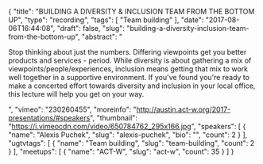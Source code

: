 {
  "title": "BUILDING A DIVERSITY & INCLUSION TEAM FROM THE BOTTOM UP",
  "type": "recording",
  "tags": [
    "Team building"
  ],
  "date": "2017-08-06T16:44:08",
  "draft": false,
  "slug": "building-a-diversity-inclusion-team-from-the-bottom-up",
  "abstract": "<p>Stop thinking about just the numbers. Differing viewpoints get you better products and services - period. While diversity is about gathering a mix of viewpoints/people/experiences, inclusion means getting that mix to work well together in a supportive environment. If you've found you're ready to make a concerted effort towards diversity and inclusion in your local office, this lecture will help you get on your way.</p>",
  "vimeo": "230260455",
  "moreinfo": "http://austin.act-w.org/2017-presentations/#speakers",
  "thumbnail": "https://i.vimeocdn.com/video/650784762_295x166.jpg",
  "speakers": [
    {
      "name": "Alexis Puchek",
      "slug": "alexis-puchek",
      "bio": "",
      "count": 2
    }
  ],
  "ugtvtags": [
    {
      "name": "Team building",
      "slug": "team-building",
      "count": 2
    }
  ],
  "meetups": [
    {
      "name": "ACT-W",
      "slug": "act-w",
      "count": 35
    }
  ]
}